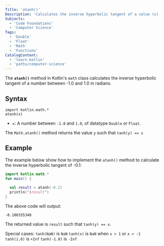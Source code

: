 ```yaml
---
Title: 'atanh()'
Description: 'Calculates the inverse hyperbolic tangent of a value (x) in radians.'
Subjects:
  - 'Code Foundations'
  - 'Computer Science'
Tags:
  - 'Double'
  - 'Float'
  - 'Math'
  - 'Functions'
CatalogContent:
  - 'learn-kotlin'
  - 'paths/computer-science'
---
```


The **`atanh()`** method in Kotlin's `math` class calculates the inverse hyperbolic tangent of a number between -1.0 and 1.0 in radians.

## Syntax

```pseudo
import kotlin.math.*
atanh(x)
```

- `x`: A number between `-1.0` and `1.0`, of datatype `Double` or `Float`.

The `Math.atanh()` method returns the value `y` such that `tanh(y) == x`

## Example

The example below show how to implement the `atanh()` method to calculate the inverse hyperbolic tangent of -0.1:

```kotlin
import kotlin.math.*
fun main() {
  
  val result = atanh(-0.1)
  println("$result")
}
```

The above code will output:

```shell
-0.100335348
```

The returned value is `result` such that `tanh(y) == x`.

Special cases:
  `tanh(NaN)` is `NaN`
  `tanh(x)` is `NaN` when `x > 1` or `x < -1`
  `tanh(1.0)` is `+Inf`
  `tanh(-1.0)` is `-Inf`
